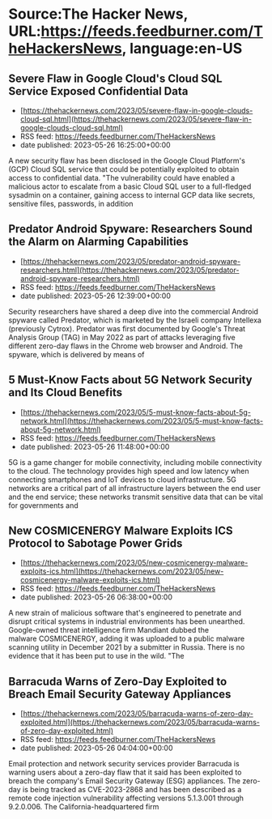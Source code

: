 # Source:The Hacker News, URL:https://feeds.feedburner.com/TheHackersNews, language:en-US

## Severe Flaw in Google Cloud's Cloud SQL Service Exposed Confidential Data
 - [https://thehackernews.com/2023/05/severe-flaw-in-google-clouds-cloud-sql.html](https://thehackernews.com/2023/05/severe-flaw-in-google-clouds-cloud-sql.html)
 - RSS feed: https://feeds.feedburner.com/TheHackersNews
 - date published: 2023-05-26 16:25:00+00:00

A new security flaw has been disclosed in the Google Cloud Platform's (GCP) Cloud SQL service that could be potentially exploited to obtain access to confidential data.
"The vulnerability could have enabled a malicious actor to escalate from a basic Cloud SQL user to a full-fledged sysadmin on a container, gaining access to internal GCP data like secrets, sensitive files, passwords, in addition

## Predator Android Spyware: Researchers Sound the Alarm on Alarming Capabilities
 - [https://thehackernews.com/2023/05/predator-android-spyware-researchers.html](https://thehackernews.com/2023/05/predator-android-spyware-researchers.html)
 - RSS feed: https://feeds.feedburner.com/TheHackersNews
 - date published: 2023-05-26 12:39:00+00:00

Security researchers have shared a deep dive into the commercial Android spyware called Predator, which is marketed by the Israeli company Intellexa (previously Cytrox).
Predator was first documented by Google's Threat Analysis Group (TAG) in May 2022 as part of attacks leveraging five different zero-day flaws in the Chrome web browser and Android.
The spyware, which is delivered by means of

## 5 Must-Know Facts about 5G Network Security and Its Cloud Benefits
 - [https://thehackernews.com/2023/05/5-must-know-facts-about-5g-network.html](https://thehackernews.com/2023/05/5-must-know-facts-about-5g-network.html)
 - RSS feed: https://feeds.feedburner.com/TheHackersNews
 - date published: 2023-05-26 11:48:00+00:00

5G is a game changer for mobile connectivity, including mobile connectivity to the cloud. The technology provides high speed and low latency when connecting smartphones and IoT devices to cloud infrastructure. 5G networks are a critical part of all infrastructure layers between the end user and the end service; these networks transmit sensitive data that can be vital for governments and

## New COSMICENERGY Malware Exploits ICS Protocol to Sabotage Power Grids
 - [https://thehackernews.com/2023/05/new-cosmicenergy-malware-exploits-ics.html](https://thehackernews.com/2023/05/new-cosmicenergy-malware-exploits-ics.html)
 - RSS feed: https://feeds.feedburner.com/TheHackersNews
 - date published: 2023-05-26 06:38:00+00:00

A new strain of malicious software that's engineered to penetrate and disrupt critical systems in industrial environments has been unearthed.
Google-owned threat intelligence firm Mandiant dubbed the malware COSMICENERGY, adding it was uploaded to a public malware scanning utility in December 2021 by a submitter in Russia. There is no evidence that it has been put to use in the wild.
"The

## Barracuda Warns of Zero-Day Exploited to Breach Email Security Gateway Appliances
 - [https://thehackernews.com/2023/05/barracuda-warns-of-zero-day-exploited.html](https://thehackernews.com/2023/05/barracuda-warns-of-zero-day-exploited.html)
 - RSS feed: https://feeds.feedburner.com/TheHackersNews
 - date published: 2023-05-26 04:04:00+00:00

Email protection and network security services provider Barracuda is warning users about a zero-day flaw that it said has been exploited to breach the company's Email Security Gateway (ESG) appliances.
The zero-day is being tracked as CVE-2023-2868 and has been described as a remote code injection vulnerability affecting versions 5.1.3.001 through 9.2.0.006.
The California-headquartered firm

